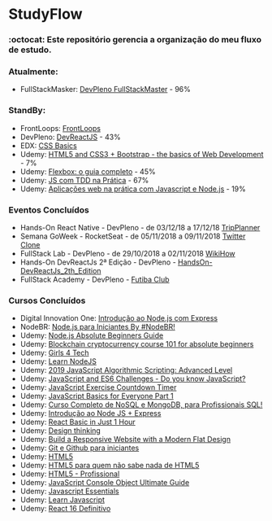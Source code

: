 # StudyFlow
### :octocat: Este repositório gerencia a organização do meu fluxo de estudo.


### Atualmente:
- FullStackMasker: [DevPleno FullStackMaster](https://github.com/RenatoSiqueira/DevPleno_FullStackMaster) - 96%

### StandBy:
- FrontLoops: [FrontLoops](https://github.com/RenatoSiqueira/StudyFlow/tree/master/FrontLoops)
- DevPleno: [DevReactJS](https://github.com/RenatoSiqueira/DevPleno_DevReactJS) - 43%
- EDX: [CSS Basics](https://courses.edx.org/courses/course-v1:W3Cx+CSS.0x+3T2018/course/) 
- Udemy: [HTML5 and CSS3 + Bootstrap - the basics of Web Development](https://www.udemy.com/html-css-bootstrap-build-your-first-website-today/) - 7%
- Udemy: [Flexbox: o guia completo](https://www.udemy.com/flexbox-guia-completo/) - 45%
- Udemy: [JS com TDD na Prática](https://www.udemy.com/js-com-tdd-na-pratica/) - 67%
- Udemy: [Aplicações web na prática com Javascript e Node.js](https://www.udemy.com/aplicacoes-web-na-pratica-javascript-nodejs/) - 19%


### Eventos Concluídos
- Hands-On React Native - DevPleno - de 03/12/18 a 17/12/18 [TripPlanner](https://github.com/RenatoSiqueira/DevPleno_TripPlanner)
- Semana GoWeek - RocketSeat - de 05/11/2018 a 09/11/2018 [Twitter Clone](https://github.com/RenatoSiqueira/RocketSeat_GoWeek)
- FullStack Lab - DevPleno - de 29/10/2018 a 02/11/2018 [WikiHow](https://github.com/RenatoSiqueira/DevPleno_FullStackLab)
- Hands-On DevReactJs 2ª Edição - DevPleno - [HandsOn-DevReactJs_2th_Edition](https://github.com/RenatoSiqueira/HandsOn-DevReactJs_2th_Edition)
- FullStack Academy - DevPleno - [Futiba Club](https://github.com/RenatoSiqueira/FullstackAcademy_futibaclub)


### Cursos Concluídos
- Digital Innovation One: [Introdução ao Node.js com Express](https://github.com/RenatoSiqueira/DigitalInnovationOne_Node-Express/blob/master/certificado.pdf)
- NodeBR: [Node.js para Iniciantes By #NodeBR!](https://cursos.nodebr.org/)
- Udemy: [Node.js Absolute Beginners Guide](https://www.udemy.com/nodejs-absolute-beginners-guide/)
- Udemy: [Blockchain cryptocurrency course 101 for absolute beginners](https://www.udemy.com/blockchain-cryptocurrency-course-101-for-absolute-beginners/)
- Udemy: [Girls 4 Tech](https://www.udemy.com/girls4tech/)
- Udemy: [Learn NodeJS](https://www.udemy.com/draft/1680320/)
- Udemy: [2019 JavaScript Algorithmic Scripting: Advanced Level](https://www.udemy.com/draft/1771110/)
- Udemy: [JavaScript and ES6 Challenges - Do you know JavaScript?](https://www.udemy.com/javascript-and-es6-challenges/)
- Udemy: [JavaScript Exercise Countdown Timer](https://www.udemy.com/javascript-exercise-practice/)
- Udemy: [JavaScript Basics for Everyone Part 1](https://www.udemy.com/javascript-basics-for-everyone-part-1)
- Udemy: [Curso Completo de NoSQL e MongoDB, para Profissionais SQL!](https://www.udemy.com/mongodb-nosql/)
- Udemy: [Introdução ao Node JS + Express](https://www.udemy.com/introducao-ao-node-js-express/)
- Udemy: [React Basic in Just 1 Hour](https://www.udemy.com/react-basic-in-just-1-hour/)
- Udemy: [Design thinking](https://www.udemy.com/design-thinking-br/)
- Udemy: [Build a Responsive Website with a Modern Flat Design](https://www.udemy.com/build-responsive-website-designs-with-html5-and-css/)
- Udemy: [Git e Github para iniciantes](https://www.udemy.com/git-e-github-para-iniciantes/)
- Udemy: [HTML5](https://www.udemy.com/aprendahtml/)
- Udemy: [HTML5 para quem não sabe nada de HTML5](https://www.udemy.com/aprendahtml/learn/v4/overview)
- Udemy: [HTML5 - Profissional](https://www.udemy.com/html5-profissional/)
- Udemy: [JavaScript Console Object Ultimate Guide](https://www.udemy.com/javascript-console-object-ultimate-guide/)
- Udemy: [Javascript Essentials](https://www.udemy.com/javascript-essentials/learn/v4/)
- Udemy: [Learn Javascript](https://www.udemy.com/draft/1680274/learn/v4/)
- Udemy: [React 16 Definitivo](https://www.udemy.com/react-16/learn/v4/overview)
